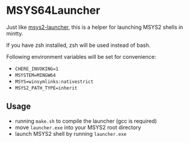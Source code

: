 # MSYS64Launcher

Just like [msys2-launcher](https://github.com/msys2/msys2-launcher), this is a helper for launching MSYS2 shells in mintty.

If you have zsh installed, zsh will be used instead of bash.

Following environment variables will be set for convenience:
* `CHERE_INVOKING=1`
* `MSYSTEM=MINGW64`
* `MSYS=winsymlinks:nativestrict`
* `MSYS2_PATH_TYPE=inherit`

## Usage
* running `make.sh` to compile the launcher (gcc is required)
* move `launcher.exe` into your MSYS2 root directory
* launch MSYS2 shell by running `launcher.exe`
